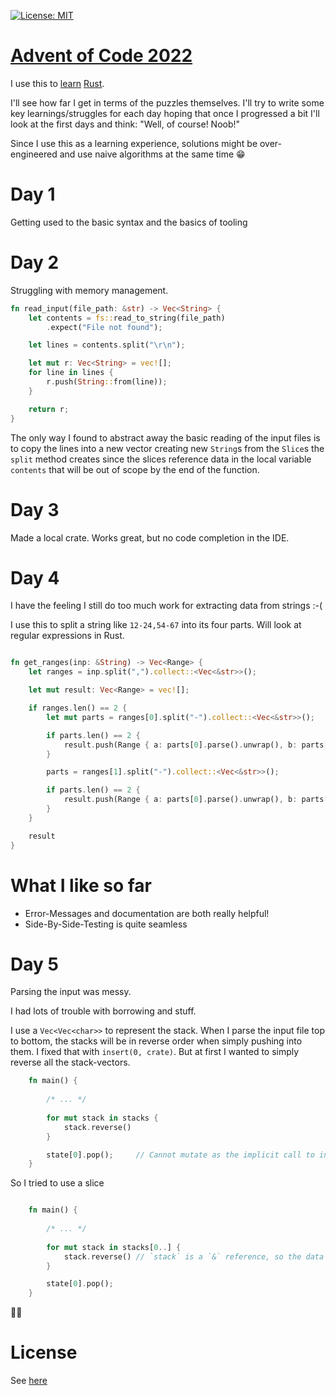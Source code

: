 [![License: MIT](https://img.shields.io/badge/License-MIT-yellow.svg)](https://opensource.org/licenses/MIT)

[Advent of Code 2022](https://adventofcode.com/2022/)
=====================================================
I use this to [learn](https://doc.rust-lang.org/book/title-page.html) [Rust](https://www.rust-lang.org/).

I'll see how far I get in terms of the puzzles themselves. I'll try to write some key learnings/struggles 
for each day hoping that once I progressed a bit I'll look at the first days and think: "Well, of course! Noob!"

Since I use this as a learning experience, solutions might be over-engineered 
and use naive algorithms at the same time 😁

# Day 1

Getting used to the basic syntax and the basics of tooling

# Day 2

Struggling with memory management.

```rust
fn read_input(file_path: &str) -> Vec<String> {
    let contents = fs::read_to_string(file_path)
        .expect("File not found");

    let lines = contents.split("\r\n");

    let mut r: Vec<String> = vec![];
    for line in lines {
        r.push(String::from(line));
    }

    return r;
}
```

The only way I found to abstract away the basic reading of the input files is to copy the lines into a new vector
creating new `String`s from the `Slice`s the `split` method creates since the slices reference data in the local variable
`contents` that will be out of scope by the end of the function.

# Day 3

Made a local crate. Works great, but no code completion in the IDE. 

# Day 4

I have the feeling I still do too much work for extracting data from strings :-(

I use this to split a string like `12-24,54-67` into its four parts. Will look 
at regular expressions in Rust.

```rust

fn get_ranges(inp: &String) -> Vec<Range> {
    let ranges = inp.split(",").collect::<Vec<&str>>();

    let mut result: Vec<Range> = vec![];

    if ranges.len() == 2 {
        let mut parts = ranges[0].split("-").collect::<Vec<&str>>();

        if parts.len() == 2 {
            result.push(Range { a: parts[0].parse().unwrap(), b: parts[1].parse().unwrap()})
        }

        parts = ranges[1].split("-").collect::<Vec<&str>>();

        if parts.len() == 2 {
            result.push(Range { a: parts[0].parse().unwrap(), b: parts[1].parse().unwrap()})
        }
    }

    result
}
```

# What I like so far

* Error-Messages and documentation are both really helpful!
* Side-By-Side-Testing is quite seamless


# Day 5

Parsing the input was messy.

I had lots of trouble with borrowing and stuff.

I use a `Vec<Vec<char>>` to represent the stack. When I parse the input file top to bottom,
the stacks will be in reverse order when simply pushing into them. I fixed that 
with `insert(0, crate)`. But at first I wanted to simply reverse all the stack-vectors. 

```rust
    fn main() {
    
        /* ... */
    
        for mut stack in stacks {
            stack.reverse()
        }

        state[0].pop();     // Cannot mutate as the implicit call to into_iter() in the loop already borrowed
    }
```

So I tried to use a slice

```rust

    fn main() {
    
        /* ... */
    
        for mut stack in stacks[0..] {
            stack.reverse() // `stack` is a `&` reference, so the data it refers to cannot be borrowed as mutable
        }

        state[0].pop(); 
    }
```

🤷‍♂️

# License

See [here](LICENSE)

